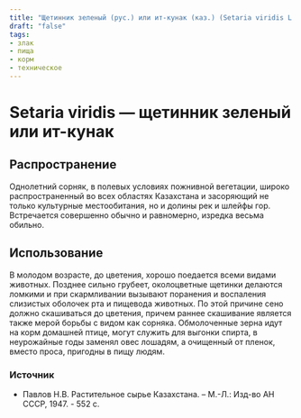 ```yaml
---
title: "Щетинник зеленый (рус.) или ит-кунак (каз.) (Setaria viridis L.)"
draft: "false"
tags:
- злак
- пища
- корм
- техническое
--- 
```

# Setaria viridis — щетинник зеленый или ит-кунак
## Распространение
Однолетний сорняк, в полевых условиях пожнивной вегетации, широко распространенный во всех областях Казахстана и засоряющий не только культурные местообитания, но и долины рек и шлейфы гор. Встречается совершенно обычно и равномерно, изредка весьма обильно.
## Использование
В молодом возрасте, до цветения, хорошо поедается всеми видами животных. Позднее сильно грубеет, околоцветные щетинки делаются ломкими и при скармливании вызывают поранения и воспаления слизистых оболочек рта и пищевода животных. По этой причине сено должно скашиваться до цветения, причем раннее скашивание является также мерой борьбы с видом как сорняка. Обмолоченные зерна идут на корм домашней птице, могут служить для выгонки спирта, в неурожайные годы заменял овес лошадям, а очищенный от пленок, вместо проса, пригодны в пищу людям.
### Источник
* Павлов Н.В. Растительное сырье Казахстана. – М.-Л.: Изд-во АН СССР, 1947. - 552 с.
